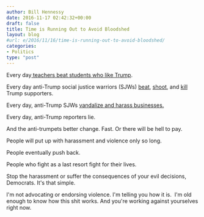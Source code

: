 ```yaml
---
author: Bill Hennessy
date: 2016-11-17 02:42:32+00:00
draft: false
title: Time is Running Out to Avoid Bloodshed
layout: blog
#url: e/2016/11/16/time-is-running-out-to-avoid-bloodshed/
categories:
- Politics
type: "post"
---
```


Every day[ teachers beat students who like Trump](https://www.thegatewaypundit.com/2016/11/student-paddled-writing-trump-blackboard-school-banned-election-talk/).

Every day anti-Trump social justice warriors (SJWs) [beat](https://www.thegatewaypundit.com/2016/11/high-school-girl-pummeled-scratched-thrown-ground-stomped-supporting-trump-video/), [shoot](https://www.thegatewaypundit.com/2016/11/atlanta-man-shot-dead-outside-bar-telling-hispanic-man-trump-going-deport/), and [kill](https://www.thegatewaypundit.com/2016/11/young-father-4-year-old-dies-anti-trump-protesters-block-roads-hospital/) Trump supporters.

Every day, anti-Trump SJWs [vandalize and harass businesses.](https://wtop.com/prince-william-county/2016/03/local-trump-supporter-says-shes-facing-harassment-vandalism/slide/1/)

Every day, anti-Trump reporters lie.

And the anti-trumpets better change. Fast. Or there will be hell to pay.

People will put up with harassment and violence only so long.

People eventually push back.

People who fight as a last resort fight for their lives.

Stop the harassment or suffer the consequences of your evil decisions, Democrats. It's that simple.

I'm not advocating or endorsing violence. I'm telling you how it is.  I'm old enough to know how this shit works. And you're working against yourselves right now.
